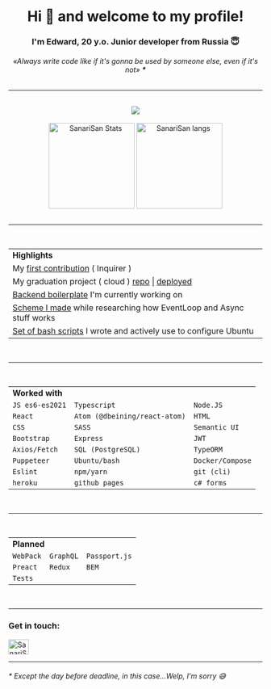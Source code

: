 <h1 align="center">Hi 👋 and welcome to my profile!</h1>
<h3 align="center">I'm Edward, 20 y.o. Junior developer from Russia 😇</h3>
<h6 align="center"><i>«Always write code like if it's gonna be used by someone else, even if it's not» </i><b>*</b></h6>

<hr />

<br />

<div align="center">
  <a align="center" href="https://github.com/ryo-ma/github-profile-trophy">
    <img src="https://github-profile-trophy.vercel.app/?username=SanariSan&theme=tokyonight&margin-w=15&margin-h=15&column=5&title=Commit,Issues,PR,Repo,Joined2020" />
  </a>
</div>

<br />

<div align="center">
  <img height="170" align="center" src="https://github-readme-stats.vercel.app/api?username=sanarisan&count_private=true&show_icons=true&theme=tokyonight" alt="SanariSan Stats" />
  <img height="170" align="center" src="https://github-readme-stats.vercel.app/api/top-langs/?username=sanarisan&layout=compact&langs_count=10&theme=tokyonight" alt="SanariSan langs" />
</div>

<br />

<hr />

<br />

<div align="center">
  <table>
    <tr>
      <td><b>Highlights</b></td>
    </tr>
    <tr>
      <td>
        My <a align="center" href="https://github.com/SBoudrias/Inquirer.js/issues/1042#issue-995134115">first contribution</a> ( Inquirer )
      </td>
    </tr>
    <tr>
      <td>
        My graduation project ( cloud ) <a align="center" href="https://github.com/SanariSan/cloud-fullstack">repo</a> | <a align="center" href="https://storeton.herokuapp.com">deployed</a>
      </td>
    </tr>
    <tr>
      <td>
        <a align="center" href="https://github.com/SanariSan/ts-backend-v2">Backend boilerplate</a> I'm currently working on
      </td>
    </tr>
    <tr>
      <td>
        <a align="center" href="https://github.com/SanariSan/node-js-async-workflow">Scheme I made</a> while researching how EventLoop and Async stuff works
      </td>
    </tr>
    <tr>
      <td>
        <a align="center" href="https://gist.github.com/SanariSan/464be2d88f44782b022bd09cd85b9c2a">Set of bash scripts</a> I wrote and actively use to configure Ubuntu
      </td>
    </tr>
  </table>
</div>

<br />

<hr />

<br />

<div align="center">
  <table>
    <tr>
      <td colspan="3"><b>Worked with</b></td>
    </tr>
    <tr>
      <td><code>JS es6-es2021</code></td>
      <td><code>Typescript</code></td>
      <td><code>Node.JS</code></td>
    </tr>
    <tr>
      <td><code>React</code></td>
      <td><code>Atom (@dbeining/react-atom)</code></td>
      <td><code>HTML</code></td>
    </tr>
    <tr>
      <td><code>CSS</code></td>
      <td><code>SASS</code></td>
      <td><code>Semantic UI</code></td>
    </tr>
    <tr>
      <td><code>Bootstrap</code></td>
      <td><code>Express</code></td>
      <td><code>JWT</code></td>
    </tr>
    <tr>
      <td><code>Axios/Fetch</code></td>
      <td><code>SQL (PostgreSQL)</code></td>
      <td><code>TypeORM</code></td>
    </tr>
    <tr>
      <td><code>Puppeteer</code></td>
      <td><code>Ubuntu/bash</code></td>
      <td><code>Docker/Compose</code></td>
    </tr>
    <tr>
      <td><code>Eslint</code></td>
      <td><code>npm/yarn</code></td>
      <td><code>git (cli)</code></td>
    </tr>
    <tr>
      <td><code>heroku</code></td>
      <td><code>github pages</code></td>
      <td><code>c# forms</code></td>
    </tr>
  </table>
  
  <br />
  
  <hr />
  
  <br />
  
  <table>
    <tr>
      <td colspan="3"><b>Planned</b></td>
    </tr>
    <tr>
      <td><code>WebPack</code></td>
      <td><code>GraphQL</code></td>
      <td><code>Passport.js</code></td>
    </tr>
    <tr>
      <td><code>Preact</code></td>
      <td><code>Redux</code></td>
      <td><code>BEM</code></td>
    </tr>
    <tr>
      <td><code>Tests</code></td>
    </tr>
  </table>
</div>

<br />

<hr />
<h3 align="left">Get in touch:</h3>

<a href="https://t.me/rizidix" target="_blank" rel="noopener noreferrer"><img align="center" src="https://cdn.jsdelivr.net/npm/simple-icons@5.21.1/icons/telegram.svg" alt="SanariSan" height="30" width="40" /></a>

<hr />

<h6>* Except the day before deadline, in this case...Welp, I'm sorry 😅</h6>
